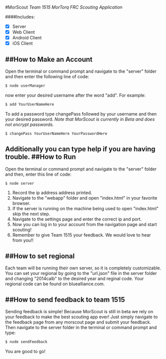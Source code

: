 #MorScout
*Team 1515 MorTorq FRC Scouting Application*

####Includes:
- [X] Server
- [X] Web Client
- [X] Android Client
- [X] iOS Client

##How to Make an Account
---
Open the terminal or command prompt and navigate to the "server" folder and then enter the following line of code:
```sh
$ node userManager
```
now enter your desired username after the word "add". For example:
```sh
$ add YourUserNameHere
```
To add a password type changePass followed by your username and then your desired password. *Note that MorScout is currently in Beta and does not encrypt passwords.*
```sh
$ changePass YourUserNameHere YourPasswordHere
```
Additionally you can type help if you are having trouble.
##How to Run
---
Open the terminal or command prompt and navigate to the "server" folder and then, enter this line of code:
```sh
$ node server
```
1.  Record the ip address address printed.
2.  Navigate to the "webapp" folder and open "index.html" in your favorite browser.
3.  If the server is running on the machine being used to open "index.html" skip the next step. 
4. Navigate to the settings page and enter the correct ip and port.
5. Now you can log in to your account from the navigation page and start scouting!
6. Remember to give Team 1515 your feedback. We would love to hear from you!!

##How to set regional
---
Each team will be running their own server, so it is completely customizable. You can set your regional by going to the "url.json" file in the server folder and changing "2014calb" to the desired year and reginal code. Your regional code can be found on bluealliance.com.

##How to send feedback to team 1515
---
Sending feedback is simple! Because MorScout is still in beta we rely on your feedback to make the best scouting app ever!
Just simply navigate to the feedback page from any morscout page and submit your feedback. Then navigate to the server folder in the terminal or command prompt and type:
```sh
$ node sendFeedback
```
You are good to go!
